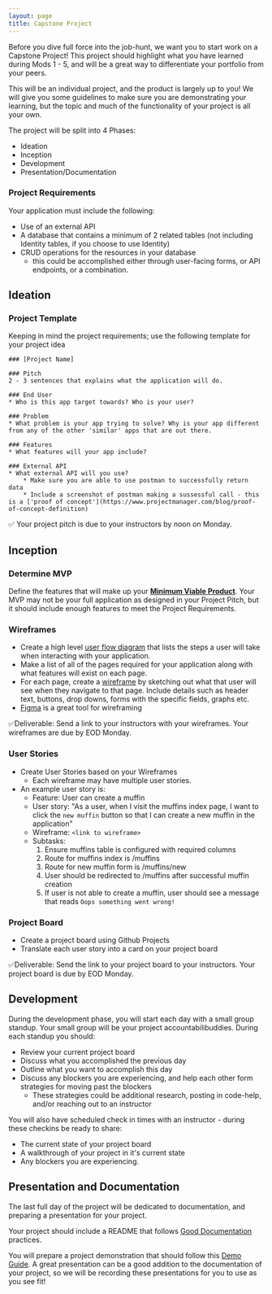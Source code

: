 ```yaml
---
layout: page
title: Capstone Project
---
```


Before you dive full force into the job-hunt, we want you to start work on a Capstone Project!  This project should highlight what you have learned during Mods 1 - 5, and will be a great way to differentiate your portfolio from your peers.

This will be an individual project, and the product is largely up to you!  We will give you some guidelines to make sure you are demonstrating your learning, but the topic and much of the functionality of your project is all your own.

The project will be split into 4 Phases:
* Ideation
* Inception
* Development
* Presentation/Documentation

### Project Requirements
Your application must include the following:
* Use of an external API
* A database that contains a minimum of 2 related tables (not including Identity tables, if you choose to use Identity)
* CRUD operations for the resources in your database
    * this could be accomplished either through user-facing forms, or API endpoints, or a combination.


## Ideation

### Project Template

Keeping in mind the project requirements; use the following template for your project idea

```
### [Project Name]

### Pitch
2 - 3 sentences that explains what the application will do.

### End User
* Who is this app target towards? Who is your user?

### Problem
* What problem is your app trying to solve? Why is your app different from any of the other 'similar' apps that are out there.

### Features
* What features will your app include?

### External API
* What external API will you use?
    * Make sure you are able to use postman to successfully return data
    * Include a screenshot of postman making a sussessful call - this is a ['proof of concept'](https://www.projectmanager.com/blog/proof-of-concept-definition)
```

✅ Your project pitch is due to your instructors by noon on Monday.

## Inception

### Determine MVP

Define the features that will make up your [**Minimum Viable Product**](https://www.agilealliance.org/glossary/mvp/#q=~(infinite~false~filters~(tags~(~'mvp))~searchTerm~'~sort~false~sortDirection~'asc~page~1)).  Your MVP may not be your full application as designed in your Project Pitch, but it should include enough features to meet the Project Requirements.

### Wireframes

* Create a high level [user flow diagram](https://bashooka.com/inspiration/33-excellent-user-flow-examples-for-inspiration/) that lists the steps a user will take when interacting with your application.
* Make a list of all of the pages required for your application along with what features will exist on each page.
* For each page, create a [wireframe](https://www.usability.gov/how-to-and-tools/methods/wireframing.html) by sketching out what that user will see when they navigate to that page. Include details such as header text, buttons, drop downs, forms with the specific fields, graphs etc.
* [Figma](https://www.figma.com/wireframe-tool/?utm_source=google&utm_medium=cpc&utm_campaign=17340391121&utm_term=free%20wireframe%20tools&utm_content=600487515776&gclid=CjwKCAjw5P2aBhAlEiwAAdY7dLtWlIVK0NWWHUXbjj8KMAaBN8P1lO16khOpesJ63utNI5b-cF1e2xoClmoQAvD_BwE) is a great tool for wireframing

✅Deliverable: Send a link to your instructors with your wireframes. Your wireframes are due by EOD Monday.

### User Stories

* Create User Stories based on your Wireframes
    * Each wireframe may have multiple user stories.
* An example user story is:
    - Feature: User can create a muffin
    - User story: "As a user, when I visit the muffins index page, I want to click the `new muffin` button so that I can create a new muffin in the application"
    - Wireframe: `<link to wireframe>`
    - Subtasks:
        1. Ensure muffins table is configured with required columns
        3. Route for muffins index is /muffins
        3. Route for new muffin form is /muffins/new
        4. User should be redirected to /muffins after successful muffin creation
        5. If user is not able to create a muffin, user should see a message that reads `Oops something went wrong!`

### Project Board

* Create a project board using Github Projects
* Translate each user story into a card on your project board

✅Deliverable: Send the link to your project board to your instructors. Your project board is due by EOD Monday.

## Development

During the development phase, you will start each day with a small group standup.  Your small group will be your project accountabilibuddies.  During each standup you should:
* Review your current project board
* Discuss what you accomplished the previous day
* Outline what you want to accomplish this day
* Discuss any blockers you are experiencing, and help each other form strategies for moving past the blockers
  * These strategies could be additional research, posting in code-help, and/or reaching out to an instructor

You will also have scheduled check in times with an instructor - during these checkins be ready to share:
* The current state of your project board
* A walkthrough of your project in it's current state
* Any blockers you are experiencing.

## Presentation and Documentation

The last full day of the project will be dedicated to documentation, and preparing a presentation for your project.

Your project should include a README that follows [Good Documentation](../lessons/Week2/WritingGoodDocumentation) practices.

You will prepare a project demonstration that should follow this [Demo Guide](./DemoGuide).  A great presentation can be a good addition to the documentation of your project, so we will be recording these presentations for you to use as you see fit!